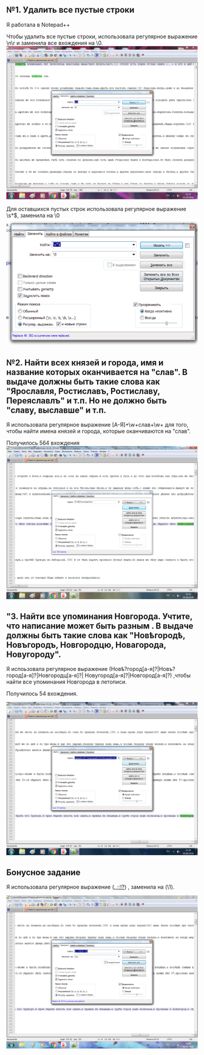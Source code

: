 ## №1. Удалить все пустые строки

Я работала в Notepad++

Чтобы удалить все пустые строки, использовала регулярное выражение \n\r и заменила все вхождения на \0.
![](https://github.com/whydid/hw9/blob/master/%D1%81%D0%BA%D1%80%D0%B8%D0%BD1..png)

Для оставшихся пустых строк использовала регулярное выражение \s*$, заменила на \0
![](https://github.com/whydid/hw9/blob/master/%D1%81%D0%BA%D1%80%D0%B8%D0%BD2..png)

## №2. Найти всех князей и города, имя и название которых оканчивается на "слав". В выдаче должны быть такие слова как "Ярославля, Ростиславъ, Ростиславу, Переяславлъ" и т.п. Но не должно быть "славу, выславше" и т.п. 

Я использовала регулярное выражение [А-Я]+\w+слав+\w+ для того, чтобы найти имена князей и города, которые оканчиваются на "слав". 

Получилось 564 вхождения
![](https://github.com/whydid/hw9/blob/master/%D1%81%D0%BA%D1%80%D0%B8%D0%BD3.png)

## "3. Найти все упоминания Новгорода. Учтите, что написание может быть разным . В выдаче должны быть такие слова как "Новѣгородѣ, Новъгородъ, Новгородцю, Новагорода, Новугороду". 

Я испоьзовала регулярное выражение (Новѣ?город[а-я]?|Новъ?город[а-я]?|Новгородц[а-я]?| Новугород[а-я]?|Новгород[а-я]?) ,чтобы найти все упоминания Новгорода в летописи.

Получилось 54 вхождения.

![](https://github.com/whydid/hw9/blob/master/%D1%81%D0%BA%D1%80%D0%B8%D0%BD4.png)

## Бонусное задание 

Я использовала регулярное выражение ([.,;:!?](?![.>)) , заменила на (\1).

![](https://github.com/whydid/hw9/blob/master/%D0%B1%D0%BE%D0%BD%D1%83%D1%81%D0%BD%D0%BE%D0%B5.png)
